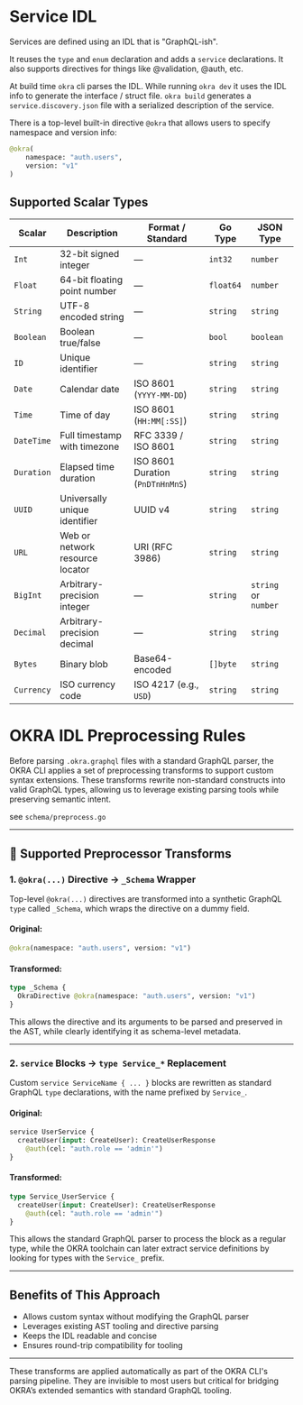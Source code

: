 # Service IDL
Services are defined using an IDL that is "GraphQL-ish".

It reuses the `type` and `enum` declaration and adds a `service` declarations. It also supports directives for things like @validation, @auth, etc.

At build time `okra` cli parses the IDL. While running `okra dev` it uses the IDL info to generate the interface / struct file. `okra build` generates a `service.discovery.json` file with a serialized description of the service.

There is a top-level built-in directive `@okra` that allows users to specify namespace and version info:

```graphql
@okra(
    namespace: "auth.users", 
    version: "v1"
)
```

## Supported Scalar Types
| Scalar     | Description                     | Format / Standard                | Go Type   | JSON Type            |
| ---------- | ------------------------------- | -------------------------------- | --------- | -------------------- |
| `Int`      | 32-bit signed integer           | —                                | `int32`   | `number`             |
| `Float`    | 64-bit floating point number    | —                                | `float64` | `number`             |
| `String`   | UTF-8 encoded string            | —                                | `string`  | `string`             |
| `Boolean`  | Boolean true/false              | —                                | `bool`    | `boolean`            |
| `ID`       | Unique identifier               | —                                | `string`  | `string`             |
| `Date`     | Calendar date                   | ISO 8601 (`YYYY-MM-DD`)          | `string`  | `string`             |
| `Time`     | Time of day                     | ISO 8601 (`HH:MM[:SS]`)          | `string`  | `string`             |
| `DateTime` | Full timestamp with timezone    | RFC 3339 / ISO 8601              | `string`  | `string`             |
| `Duration` | Elapsed time duration           | ISO 8601 Duration (`PnDTnHnMnS`) | `string`  | `string`             |
| `UUID`     | Universally unique identifier   | UUID v4                          | `string`  | `string`             |
| `URL`      | Web or network resource locator | URI (RFC 3986)                   | `string`  | `string`             |
| `BigInt`   | Arbitrary-precision integer     | —                                | `string`  | `string` or `number` |
| `Decimal`  | Arbitrary-precision decimal     | —                                | `string`  | `string`             |
| `Bytes`    | Binary blob                     | Base64-encoded                   | `[]byte`  | `string`             |
| `Currency` | ISO currency code               | ISO 4217 (e.g., `USD`)           | `string`  | `string`             |


# OKRA IDL Preprocessing Rules

Before parsing `.okra.graphql` files with a standard GraphQL parser, the OKRA CLI applies a set of preprocessing transforms to support custom syntax extensions. These transforms rewrite non-standard constructs into valid GraphQL types, allowing us to leverage existing parsing tools while preserving semantic intent.

see `schema/preprocess.go`

---

## 🔧 Supported Preprocessor Transforms

### 1. `@okra(...)` Directive → `_Schema` Wrapper

Top-level `@okra(...)` directives are transformed into a synthetic GraphQL `type` called `_Schema`, which wraps the directive on a dummy field.

#### Original:

```graphql
@okra(namespace: "auth.users", version: "v1")
```

#### Transformed:

```graphql
type _Schema {
  OkraDirective @okra(namespace: "auth.users", version: "v1")
}
```

This allows the directive and its arguments to be parsed and preserved in the AST, while clearly identifying it as schema-level metadata.

---

### 2. `service` Blocks → `type Service_*` Replacement

Custom `service ServiceName { ... }` blocks are rewritten as standard GraphQL `type` declarations, with the name prefixed by `Service_`.

#### Original:

```graphql
service UserService {
  createUser(input: CreateUser): CreateUserResponse
    @auth(cel: "auth.role == 'admin'")
}
```

#### Transformed:

```graphql
type Service_UserService {
  createUser(input: CreateUser): CreateUserResponse
    @auth(cel: "auth.role == 'admin'")
}
```

This allows the standard GraphQL parser to process the block as a regular type, while the OKRA toolchain can later extract service definitions by looking for types with the `Service_` prefix.

---

## Benefits of This Approach

* Allows custom syntax without modifying the GraphQL parser
* Leverages existing AST tooling and directive parsing
* Keeps the IDL readable and concise
* Ensures round-trip compatibility for tooling

---

These transforms are applied automatically as part of the OKRA CLI's parsing pipeline. They are invisible to most users but critical for bridging OKRA’s extended semantics with standard GraphQL tooling.
